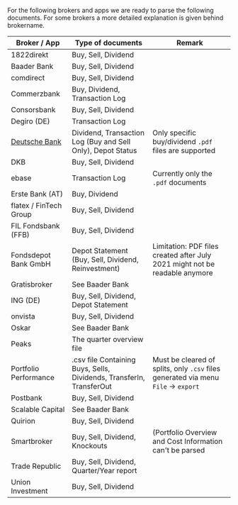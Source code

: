 For the following brokers and apps we are ready to parse the following documents. For some brokers
a more detailed explanation is given behind brokername.

| Broker / App                                           | Type of documents                                                    | Remark                                                                             |
| ------------------------------------------------------ | -------------------------------------------------------------------- | ---------------------------------------------------------------------------------- |
| 1822direkt                                             | Buy, Sell, Dividend                                                  |                                                                                    |
| Baader Bank                                            | Buy, Sell, Dividend                                                  |                                                                                    |
| comdirect                                              | Buy, Sell, Dividend                                                  |                                                                                    |
| Commerzbank                                            | Buy, Dividend, Transaction Log                                       |                                                                                    |
| Consorsbank                                            | Buy, Sell, Dividend                                                  |                                                                                    |
| Degiro (DE)                                            | Transaction Log                                                      |                                                                                    |
| [Deutsche Bank](docs/supportedBrokers/deutschebank.md) | Dividend, Transaction Log (Buy and Sell Only), Depot Status          | Only specific buy/dividend `.pdf` files are supported                              |
| DKB                                                    | Buy, Sell, Dividend                                                  |                                                                                    |
| ebase                                                  | Transaction Log                                                      | Currently only the `.pdf` documents                                                |
| Erste Bank (AT)                                        | Buy, Dividend                                                        |                                                                                    |
| flatex / FinTech Group                                 | Buy, Sell, Dividend                                                  |                                                                                    |
| FIL Fondsbank (FFB)                                    | Buy, Sell, Dividend                                                  |                                                                                    |
| Fondsdepot Bank GmbH                                   | Depot Statement (Buy, Sell, Dividend, Reinvestment)                  | Limitation: PDF files created after July 2021 might not be readable anymore        |
| Gratisbroker                                           | See Baader Bank                                                      |                                                                                    |
| ING (DE)                                               | Buy, Sell, Dividend, Depot Statement                                 |                                                                                    |
| onvista                                                | Buy, Sell, Dividend                                                  |                                                                                    |
| Oskar                                                  | See Baader Bank                                                      |                                                                                    |
| Peaks                                                  | The quarter overview file                                            |                                                                                    |
| Portfolio Performance                                  | .csv file Containing Buys, Sells, Dividends, TransferIn, TransferOut | Must be cleared of splits, only `.csv` files generated via menu `File` -> `export` |
| Postbank                                               | Buy, Sell, Dividend                                                  |                                                                                    |
| Scalable Capital                                       | See Baader Bank                                                      |                                                                                    |
| Quirion                                                | Buy, Sell, Dividend                                                  |                                                                                    |
| Smartbroker                                            | Buy, Sell, Dividend, Knockouts                                       | (Portfolio Overview and Cost Information can't be parsed                           |
| Trade Republic                                         | Buy, Sell, Dividend, Quarter/Year report                             |                                                                                    |
| Union Investment                                       | Buy, Sell, Dividend                                                  |                                                                                    |
